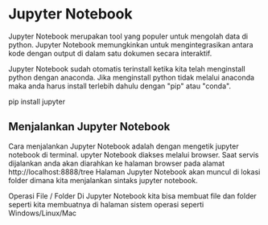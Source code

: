 # Jupyter Notebook
Jupyter Notebook merupakan tool yang populer untuk mengolah data di python. 
Jupyter Notebook memungkinkan untuk mengintegrasikan antara kode dengan output di dalam satu dokumen secara interaktif.

Jupyter Notebook sudah otomatis terinstall ketika kita telah menginstall python dengan anaconda. 
Jika menginstall python tidak melalui anaconda maka anda harus install terlebih dahulu dengan "pip" atau "conda".

pip install jupyter

## Menjalankan Jupyter Notebook
Cara menjalankan Jupyter Notebook adalah dengan mengetik jupyter notebook di terminal.
upyter Notebook diakses melalui browser. Saat servis dijalankan anda akan diarahkan ke halaman browser pada alamat http://localhost:8888/tree
Halaman Jupyter Notebook akan muncul di lokasi folder dimana kita menjalankan sintaks jupyter notebook.

Operasi File / Folder
Di Jupyter Notebook kita bisa membuat file dan folder seperti kita membuatnya di halaman sistem operasi seperti Windows/Linux/Mac
